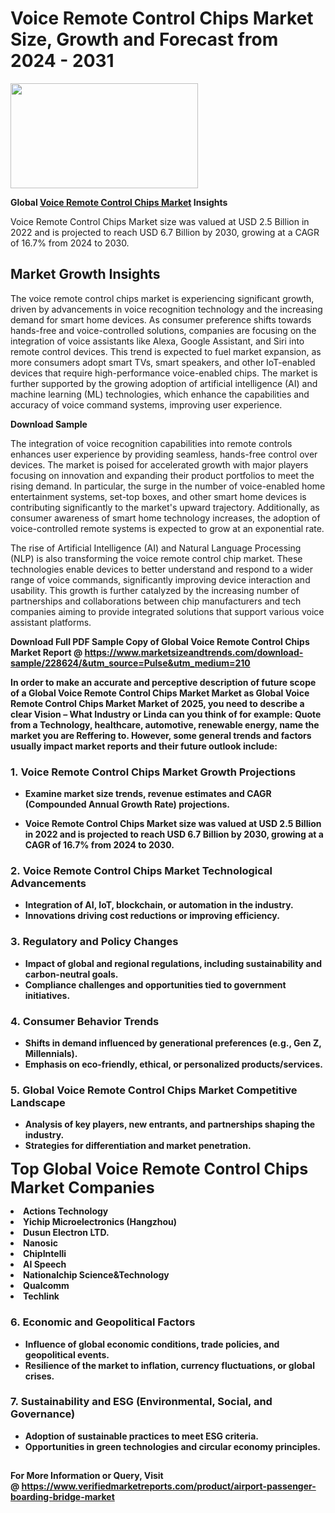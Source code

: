 <H1>Voice Remote Control Chips Market Size, Growth and Forecast from 2024 - 2031</H1><img class="aligncenter size-medium wp-image-584254" src="https://thirdeyenews.in/wp-content/uploads/2024/09/Global-Market-Research-300x168.jpeg" alt="" width="300" height="168" /><p><strong>Global&nbsp;<a href="https://www.marketsizeandtrends.com/download-sample/228624/&amp;utm_source=Pulse&amp;utm_medium=210">Voice Remote Control Chips Market</a> Insights</strong></p><p>Voice Remote Control Chips Market size was valued at USD 2.5 Billion in 2022 and is projected to reach USD 6.7 Billion by 2030, growing at a CAGR of 16.7% from 2024 to 2030.</p><p><h2>Market Growth Insights</h2> <p>The voice remote control chips market is experiencing significant growth, driven by advancements in voice recognition technology and the increasing demand for smart home devices. As consumer preference shifts towards hands-free and voice-controlled solutions, companies are focusing on the integration of voice assistants like Alexa, Google Assistant, and Siri into remote control devices. This trend is expected to fuel market expansion, as more consumers adopt smart TVs, smart speakers, and other IoT-enabled devices that require high-performance voice-enabled chips. The market is further supported by the growing adoption of artificial intelligence (AI) and machine learning (ML) technologies, which enhance the capabilities and accuracy of voice command systems, improving user experience.</p> <p><strong>Download Sample</strong></p> <p>The integration of voice recognition capabilities into remote controls enhances user experience by providing seamless, hands-free control over devices. The market is poised for accelerated growth with major players focusing on innovation and expanding their product portfolios to meet the rising demand. In particular, the surge in the number of voice-enabled home entertainment systems, set-top boxes, and other smart home devices is contributing significantly to the market's upward trajectory. Additionally, as consumer awareness of smart home technology increases, the adoption of voice-controlled remote systems is expected to grow at an exponential rate.</p> <p>The rise of Artificial Intelligence (AI) and Natural Language Processing (NLP) is also transforming the voice remote control chip market. These technologies enable devices to better understand and respond to a wider range of voice commands, significantly improving device interaction and usability. This growth is further catalyzed by the increasing number of partnerships and collaborations between chip manufacturers and tech companies aiming to provide integrated solutions that support various voice assistant platforms.</p> <p><strong></p><p><span class=""><strong>Download Full PDF Sample Copy of Global Voice Remote Control Chips Market Report</strong> @ <a href="https://www.marketsizeandtrends.com/download-sample/228624/&amp;utm_source=Pulse&amp;utm_medium=210" target="_blank">https://www.marketsizeandtrends.com/download-sample/228624/&amp;utm_source=Pulse&amp;utm_medium=210</a></span></p><p>In order to make an accurate and perceptive description of future scope of a Global&nbsp;Voice Remote Control Chips Market Market as Global&nbsp;Voice Remote Control Chips Market Market of 2025, you need to describe a clear Vision &ndash; What Industry or Linda can you think of for example: Quote from a Technology, healthcare, automotive, renewable energy, name the market you are Reffering to. However, some general trends and factors usually impact market reports and their future outlook include:</p><h3>1.&nbsp;<strong>Voice Remote Control Chips Market Growth Projections</strong></h3><ul><li>Examine market size trends, revenue estimates and CAGR (Compounded Annual Growth Rate) projections.</li><li><p>Voice Remote Control Chips Market size was valued at USD 2.5 Billion in 2022 and is projected to reach USD 6.7 Billion by 2030, growing at a CAGR of 16.7% from 2024 to 2030.</p></li></ul><h3>2.&nbsp;<strong>Voice Remote Control Chips Market Technological Advancements</strong></h3><ul><li>Integration of AI, IoT, blockchain, or automation in the industry.</li><li>Innovations driving cost reductions or improving efficiency.</li></ul><h3>3.&nbsp;<strong>Regulatory and Policy Changes</strong></h3><ul><li>Impact of global and regional regulations, including sustainability and carbon-neutral goals.</li><li>Compliance challenges and opportunities tied to government initiatives.</li></ul><h3>4.&nbsp;<strong>Consumer Behavior Trends</strong></h3><ul><li>Shifts in demand influenced by generational preferences (e.g., Gen Z, Millennials).</li><li>Emphasis on eco-friendly, ethical, or personalized products/services.</li></ul><h3>5.&nbsp;<strong>Global Voice Remote Control Chips Market Competitive Landscape</strong></h3><ul><li>Analysis of key players, new entrants, and partnerships shaping the industry.</li><li>Strategies for differentiation and market penetration.</li></ul><p data-pm-slice="1 1 []"><span style="color: inherit; font-family: inherit; font-size: 25px;">Top Global Voice Remote Control Chips Market Companies</span></p><div class="" data-test-id=""><p><li>Actions Technology</li><li> Yichip Microelectronics (Hangzhou)</li><li> Dusun Electron LTD.</li><li> Nanosic</li><li> ChipIntelli</li><li> AI Speech</li><li> Nationalchip Science&Technology</li><li> Qualcomm</li><li> Techlink</li></p></div><h3>6.&nbsp;<strong>Economic and Geopolitical Factors</strong></h3><ul><li>Influence of global economic conditions, trade policies, and geopolitical events.</li><li>Resilience of the market to inflation, currency fluctuations, or global crises.</li></ul><h3>7.&nbsp;<strong>Sustainability and ESG (Environmental, Social, and Governance)</strong></h3><ul><li>Adoption of sustainable practices to meet ESG criteria.</li><li>Opportunities in green technologies and circular economy principles.</li></ul><h2><strong style="font-size: 14px;">For More Information or Query, Visit @&nbsp;</strong><a style="background-color: #ffffff; font-size: 14px;" href="https://www.marketsizeandtrends.com/report/voice-remote-control-chips-market/" target="_blank">https://www.verifiedmarketreports.com/product/airport-passenger-boarding-bridge-market</a></h2>
